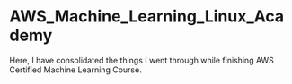 # AWS_Machine_Learning_Linux_Academy
Here, I have consolidated the things I went through while finishing AWS Certified Machine Learning Course. 
